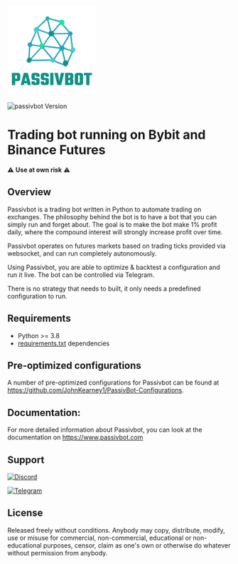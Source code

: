 ![Passivbot](docs/images/logo.png)

![passivbot Version](https://img.shields.io/badge/passivbot-3.5.3-blue)

# Trading bot running on Bybit and Binance Futures

:warning: **Use at own risk** :warning:

## Overview

Passivbot is a trading bot written in Python to automate trading on exchanges.
The philosophy behind the bot is to have a bot that you can simply run and forget about.
The goal is to make the bot make 1% profit daily, where the compound interest will strongly increase
profit over time.

Passivbot operates on futures markets based on trading ticks provided via websocket, and can run completely autonomously.

Using Passivbot, you are able to optimize & backtest a configuration and run it live. The bot can be controlled via Telegram.

There is no strategy that needs to built, it only needs a predefined configuration to run.

## Requirements

- Python >= 3.8
- [requirements.txt](requirements.txt) dependencies

## Pre-optimized configurations

A number of pre-optimized configurations for Passivbot can be found at https://github.com/JohnKearney1/PassivBot-Configurations.

## Documentation:

For more detailed information about Passivbot, you can look at the documentation on https://www.passivbot.com

## Support

[![Discord](https://img.shields.io/badge/Discord-7289DA?style=for-the-badge&logo=discord&logoColor=white)](https://discord.gg/QAF2H2UmzZ)

[![Telegram](https://img.shields.io/badge/Telegram-2CA5E0?style=for-the-badge&logo=telegram&logoColor=white)](https://t.me/passivbot_futures)

## License

Released freely without conditions.
Anybody may copy, distribute, modify, use or misuse for commercial,
non-commercial, educational or non-educational purposes, censor,
claim as one's own or otherwise do whatever without permission from anybody.
